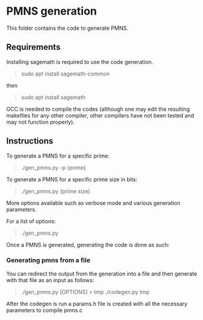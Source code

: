 # PMNS generation

This folder contains the code to generate PMNS.

## Requirements

Installing sagemath is required to use the code generation.
> sudo apt install sagemath-common

then

> sudo apt install sagemath

GCC is needed to compile the codes (although one may edit the resulting makefiles for any other compiler, other compilers have not been tested and may not function properly).

## Instructions

To generate a PMNS for a specific prime:

> ./gen_pmns.py -p {prime}

To generate a PMNS for a specific prime size in bits:

> ./gen_pmns.py {prime size}

More options available such as verbose mode and various generation parameters.

For a list of options:

> ./gen_pmns.py

Once a PMNS is generated, generating the code is done as such:

### Generating pmns from a file

You can redirect the output from the generation into a file and then generate with that file as an input as follows:

> ./gen_pmns.py [OPTIONS] > tmp
> ./codegen.py tmp

After the codegen is run a params.h file is created with all the necessary parameters to compile pmns.c
